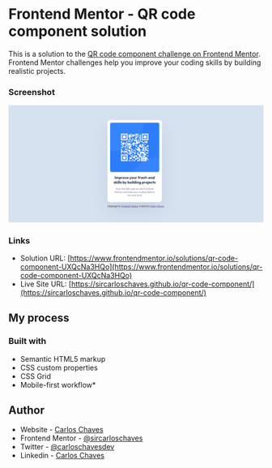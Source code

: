 # Frontend Mentor - QR code component solution

This is a solution to the [QR code component challenge on Frontend Mentor](https://www.frontendmentor.io/challenges/qr-code-component-iux_sIO_H). Frontend Mentor challenges help you improve your coding skills by building realistic projects. 

### Screenshot

![](images/screenshot.png)

### Links

- Solution URL: [https://www.frontendmentor.io/solutions/qr-code-component-UXQcNa3HQo](https://www.frontendmentor.io/solutions/qr-code-component-UXQcNa3HQo)
- Live Site URL: [https://sircarloschaves.github.io/qr-code-component/](https://sircarloschaves.github.io/qr-code-component/)

## My process

### Built with

- Semantic HTML5 markup
- CSS custom properties
- CSS Grid
- Mobile-first workflow*

## Author

- Website - [Carlos Chaves](https://github.com/sircarloschaves)
- Frontend Mentor - [@sircarloschaves](https://www.frontendmentor.io/profile/sircarloschaves)
- Twitter - [@carloschavesdev](https://twitter.com/carloschavesdev)
- Linkedin - [Carlos Chaves](https://www.linkedin.com/in/carloschavesdev/)
